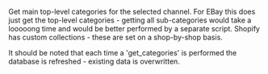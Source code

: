 Get main top-level categories for the selected channel. For EBay this does just get the top-level categories - getting all sub-categories would take a looooong time and would be better performed by a separate script. Shopify has custom collections - these are set on a shop-by-shop basis.

It should be noted that each time a 'get_categories' is performed the database is refreshed - existing data is overwritten.
